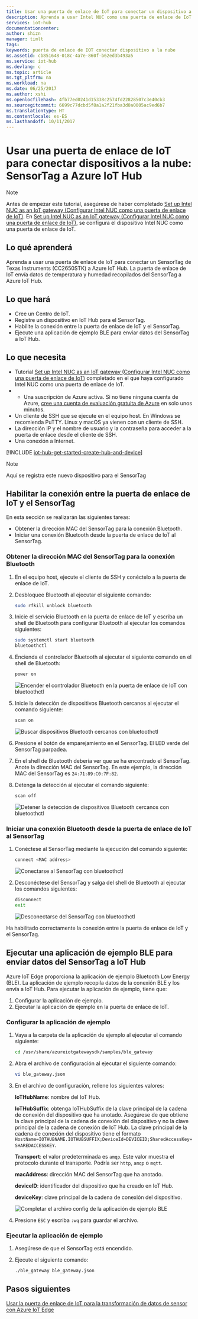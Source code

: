 ```yaml
---
title: Usar una puerta de enlace de IoT para conectar un dispositivo a Azure IoT Hub | Microsoft Docs
description: Aprenda a usar Intel NUC como una puerta de enlace de IoT para conectar un SensorTag de TI y enviar datos del sensor a Azure IoT Hub en la nube.
services: iot-hub
documentationcenter: 
author: shizn
manager: timlt
tags: 
keywords: puerta de enlace de IOT conectar dispositivo a la nube
ms.assetid: cb851648-018c-4a7e-860f-b62ed3b493a5
ms.service: iot-hub
ms.devlang: c
ms.topic: article
ms.tgt_pltfrm: na
ms.workload: na
ms.date: 06/25/2017
ms.author: xshi
ms.openlocfilehash: 4fb77ed0241d15338c2574fd22828507c3e40cb3
ms.sourcegitcommit: 6699c77dcbd5f8a1a2f21fba3d0a0005ac9ed6b7
ms.translationtype: HT
ms.contentlocale: es-ES
ms.lasthandoff: 10/11/2017
---
```

# <a name="use-iot-gateway-to-connect-things-to-the-cloud---sensortag-to-azure-iot-hub"></a>Usar una puerta de enlace de IoT para conectar dispositivos a la nube: SensorTag a Azure IoT Hub

> [!NOTE]
> Antes de empezar este tutorial, asegúrese de haber completado [Set up Intel NUC as an IoT gateway (Configurar Intel NUC como una puerta de enlace de IoT)](iot-hub-gateway-kit-c-lesson1-set-up-nuc.md). En [Set up Intel NUC as an IoT gateway (Configurar Intel NUC como una puerta de enlace de IoT)](iot-hub-gateway-kit-c-lesson1-set-up-nuc.md), se configura el dispositivo Intel NUC como una puerta de enlace de IoT.

## <a name="what-you-will-learn"></a>Lo qué aprenderá

Aprenda a usar una puerta de enlace de IoT para conectar un SensorTag de Texas Instruments (CC2650STK) a Azure IoT Hub. La puerta de enlace de IoT envía datos de temperatura y humedad recopilados del SensorTag a Azure IoT Hub.

## <a name="what-you-will-do"></a>Lo que hará

- Cree un Centro de IoT.
- Registre un dispositivo en IoT Hub para el SensorTag.
- Habilite la conexión entre la puerta de enlace de IoT y el SensorTag.
- Ejecute una aplicación de ejemplo BLE para enviar datos del SensorTag a IoT Hub.

## <a name="what-you-need"></a>Lo que necesita

- Tutorial [Set up Intel NUC as an IoT gateway (Configurar Intel NUC como una puerta de enlace de IoT)](iot-hub-gateway-kit-c-lesson1-set-up-nuc.md) completado en el que haya configurado Intel NUC como una puerta de enlace de IoT.
- * Una suscripción de Azure activa. Si no tiene ninguna cuenta de Azure, [cree una cuenta de evaluación gratuita de Azure](https://azure.microsoft.com/free/) en solo unos minutos.
- Un cliente de SSH que se ejecute en el equipo host. En Windows se recomienda PuTTY. Linux y macOS ya vienen con un cliente de SSH.
- La dirección IP y el nombre de usuario y la contraseña para acceder a la puerta de enlace desde el cliente de SSH.
- Una conexión a Internet.

[!INCLUDE [iot-hub-get-started-create-hub-and-device](../../includes/iot-hub-get-started-create-hub-and-device.md)]

> [!NOTE]
> Aquí se registra este nuevo dispositivo para el SensorTag

## <a name="enable-the-connection-between-the-iot-gateway-and-the-sensortag"></a>Habilitar la conexión entre la puerta de enlace de IoT y el SensorTag

En esta sección se realizarán las siguientes tareas:

- Obtener la dirección MAC del SensorTag para la conexión Bluetooth.
- Iniciar una conexión Bluetooth desde la puerta de enlace de IoT al SensorTag.

### <a name="get-the-mac-address-of-the-sensortag-for-bluetooth-connection"></a>Obtener la dirección MAC del SensorTag para la conexión Bluetooth

1. En el equipo host, ejecute el cliente de SSH y conéctelo a la puerta de enlace de IoT.
1. Desbloquee Bluetooth al ejecutar el siguiente comando:

   ```bash
   sudo rfkill unblock bluetooth
   ```

1. Inicie el servicio Bluetooth en la puerta de enlace de IoT y escriba un shell de Bluetooth para configurar Bluetooth al ejecutar los comandos siguientes:

   ```bash
   sudo systemctl start bluetooth
   bluetoothctl
   ```

1. Encienda el controlador Bluetooth al ejecutar el siguiente comando en el shell de Bluetooth:

   ```bash
   power on
   ```

   ![Encender el controlador Bluetooth en la puerta de enlace de IoT con bluetoothctl](./media/iot-hub-iot-gateway-connect-device-to-cloud/8_power-on-bluetooth-controller-at-bluetooth-shell-bluetoothctl.png)

1. Inicie la detección de dispositivos Bluetooth cercanos al ejecutar el comando siguiente:

   ```bash
   scan on
   ```

   ![Buscar dispositivos Bluetooth cercanos con bluetoothctl](./media/iot-hub-iot-gateway-connect-device-to-cloud/9_start-scan-nearby-bluetooth-devices-at-bluetooth-shell-bluetoothctl.png)

1. Presione el botón de emparejamiento en el SensorTag. El LED verde del SensorTag parpadea.
1. En el shell de Bluetooth debería ver que se ha encontrado el SensorTag. Anote la dirección MAC del SensorTag. En este ejemplo, la dirección MAC del SensorTag es `24:71:89:C0:7F:82`.
1. Detenga la detección al ejecutar el comando siguiente:

   ```bash
   scan off
   ```

   ![Detener la detección de dispositivos Bluetooth cercanos con bluetoothctl](./media/iot-hub-iot-gateway-connect-device-to-cloud/10_stop-scanning-nearby-bluetooth-devices-at-bluetooth-shell-bluetoothctl.png)

### <a name="initiate-a-bluetooth-connection-from-the-iot-gateway-to-the-sensortag"></a>Iniciar una conexión Bluetooth desde la puerta de enlace de IoT al SensorTag

1. Conéctese al SensorTag mediante la ejecución del comando siguiente:

   ```bash
   connect <MAC address>
   ```

   ![Conectarse al SensorTag con bluetoothctl](./media/iot-hub-iot-gateway-connect-device-to-cloud/11_connect-to-sensortag-at-bluetooth-shell-bluetoothctl.png)

1. Desconéctese del SensorTag y salga del shell de Bluetooth al ejecutar los comandos siguientes:

   ```bash
   disconnect
   exit
   ```

   ![Desconectarse del SensorTag con bluetoothctl](./media/iot-hub-iot-gateway-connect-device-to-cloud/12_disconnect-from-sensortag-at-bluetooth-shell-bluetoothctl.png)

Ha habilitado correctamente la conexión entre la puerta de enlace de IoT y el SensorTag.

## <a name="run-a-ble-sample-application-to-send-sensortag-data-to-your-iot-hub"></a>Ejecutar una aplicación de ejemplo BLE para enviar datos del SensorTag a IoT Hub

Azure IoT Edge proporciona la aplicación de ejemplo Bluetooth Low Energy (BLE). La aplicación de ejemplo recopila datos de la conexión BLE y los envía a IoT Hub. Para ejecutar la aplicación de ejemplo, tiene que:

1. Configurar la aplicación de ejemplo.
1. Ejecutar la aplicación de ejemplo en la puerta de enlace de IoT.

### <a name="configure-the-sample-application"></a>Configurar la aplicación de ejemplo

1. Vaya a la carpeta de la aplicación de ejemplo al ejecutar el comando siguiente:

   ```bash
   cd /usr/share/azureiotgatewaysdk/samples/ble_gateway
   ```

1. Abra el archivo de configuración al ejecutar el siguiente comando:

   ```bash
   vi ble_gateway.json
   ```

1. En el archivo de configuración, rellene los siguientes valores:

   **IoTHubName**: nombre del IoT Hub.

   **IoTHubSuffix**: obtenga IoTHubSuffix de la clave principal de la cadena de conexión del dispositivo que ha anotado. Asegúrese de que obtiene la clave principal de la cadena de conexión del dispositivo y no la clave principal de la cadena de conexión de IoT Hub. La clave principal de la cadena de conexión del dispositivo tiene el formato `HostName=IOTHUBNAME.IOTHUBSUFFIX;DeviceId=DEVICEID;SharedAccessKey=SHAREDACCESSKEY`.

   **Transport**: el valor predeterminada es `amqp`. Este valor muestra el protocolo durante el transporte. Podría ser `http`, `amqp` o `mqtt`.

   **macAddress**: dirección MAC del SensorTag que ha anotado.

   **deviceID**: identificador del dispositivo que ha creado en IoT Hub.

   **deviceKey**: clave principal de la cadena de conexión del dispositivo.

   ![Completar el archivo config de la aplicación de ejemplo BLE](./media/iot-hub-iot-gateway-connect-device-to-cloud/13_edit-config-file-of-ble-sample.png)

1. Presione `ESC` y escriba `:wq` para guardar el archivo.

### <a name="run-the-sample-application"></a>Ejecutar la aplicación de ejemplo

1. Asegúrese de que el SensorTag está encendido.
1. Ejecute el siguiente comando:

   ```bash
   ./ble_gateway ble_gateway.json
   ```

## <a name="next-steps"></a>Pasos siguientes

[Usar la puerta de enlace de IoT para la transformación de datos de sensor con Azure IoT Edge](iot-hub-gateway-kit-c-use-iot-gateway-for-data-conversion.md)
